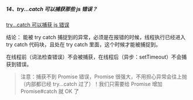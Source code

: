 ##### 14、try...catch 可以捕获那些 js 错误？
[try...catch 可以捕获 js 错误](https://zhuanlan.zhihu.com/p/142932660)

结论： 能被 try catch 捕捉到的异常，必须是在报错的时候，线程执行已经进入 try catch 代码块，且处在 try catch 里面，这个时候才能被捕捉到。

在线程前（词法检查错误）不会被捕获，在线程后（异步：setTimeout）不会捕获到错误。

> 注意：捕获不到 Promise 错误，Promise 很强大，不用担心异常会往上抛（内部都已经 try...catch 过了）！我们只需要给 Promise 增加 Promise#catch 就 OK 了